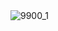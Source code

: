 <img src="https://github.com/ZitaoTech/BBQ20-USB_BLE_Keyboard/blob/main/gallery/IMG_0019.jpeg"  alt="9900_1" align=center />
